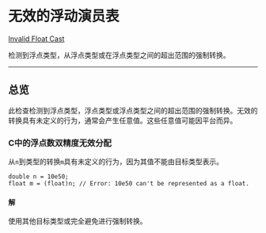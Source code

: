 # 无效的浮动演员表

[Invalid Float Cast](https://developer.apple.com/documentation/xcode/diagnosing_memory_thread_and_crash_issues_early/invalid_float_cast)

检测到浮点类型，从浮点类型或在浮点类型之间的超出范围的强制转换。

---

## 总览

此检查检测到浮点类型，浮点类型或浮点类型之间的超出范围的强制转换。无效的转换具有未定义的行为，通常会产生任意值。这些任意值可能因平台而异。

### C中的浮点数双精度无效分配

从`n`到类型的转换`m`具有未定义的行为，因为其值不能由目标类型表示。

```
double n = 10e50;
float m = (float)n; // Error: 10e50 can't be represented as a float.
```



#### 解

使用其他目标类型或完全避免进行强制转换。